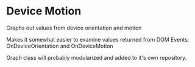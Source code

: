 Device Motion
============

Graphs out values from device orientation and motion

Makes it somewhat easier to examine values returned from DOM Events: OnDeviceOrientation and OnDeviceMotion

Graph class will probably modularized and added to it's own repository.
